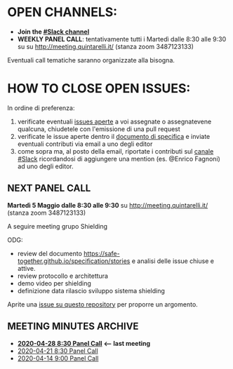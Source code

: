 # OPEN CHANNELS:

- **Join the [#Slack channel](https://safetogether2020.slack.com/app_redirect?channel=stories)**
- **WEEKLY PANEL CALL**: tentativamente tutti i Martedì dalle 8:30 alle 9:30 su su http://meeting.quintarelli.it/ (stanza zoom 3487123133)

Eventuali call tematiche saranno organizzate alla bisogna.

# HOW TO CLOSE OPEN ISSUES:

In ordine di preferenza:

1. verificate eventuali [issues aperte](https://github.com/safe-together/specification/issues) a voi assegnate o assegnatevene qualcuna,  chiudetele con l'emissione di una pull request
2. verificate le issue aperte dentro il [documento di specifica](https://safe-together.github.io/specification/stories) e inviate eventuali contributi via email a uno degli editor 
3. come sopra ma, al posto della email, riportate i contributi sul [canale #Slack](https://safetogether2020.slack.com/app_redirect?channel=stories) ricordandosi di aggiungere una mention (es. @Enrico Fagnoni) ad uno degli editor.

## NEXT PANEL CALL


**Martedì 5 Maggio dalle 8:30 alle 9:30** 
su http://meeting.quintarelli.it/ (stanza zoom 3487123133)

A seguire meeting grupo Shielding

ODG:

- review del documento https://safe-together.github.io/specification/stories e analisi delle issue chiuse e attive.
- review protocollo e architettura
- demo video per shielding
- definizione data rilascio  sviluppo sistema shielding

Aprite una [issue su questo repository](https://github.com/safe-together/stories-panel/issues) per proporre un argomento.


## MEETING MINUTES ARCHIVE


- **[2020-04-28 8:30  Panel Call](meeting-minutes/202004280830-panel-call.md)  <-- last meeting**
- [2020-04-21 8:30  Panel Call](meeting-minutes/202004210830-panel-call.md)
- [2020-04-14 9:00  Panel Call](meeting-minutes/202004140900-panel-call.md)
